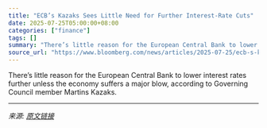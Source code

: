 ```yaml
---
title: "ECB’s Kazaks Sees Little Need for Further Interest-Rate Cuts"
date: 2025-07-25T05:00:00+08:00
categories: ["finance"]
tags: []
summary: "There’s little reason for the European Central Bank to lower interest rates further unless the economy suffers a major blow, according to Governing Council member Martins Kazaks."
source_url: "https://www.bloomberg.com/news/articles/2025-07-25/ecb-s-kazaks-sees-little-need-for-further-interest-rate-cuts"
---
```


There’s little reason for the European Central Bank to lower interest rates further unless the economy suffers a major blow, according to Governing Council member Martins Kazaks.

---

*来源: [原文链接](https://www.bloomberg.com/news/articles/2025-07-25/ecb-s-kazaks-sees-little-need-for-further-interest-rate-cuts)*
